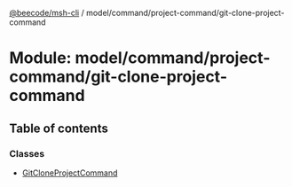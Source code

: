 [@beecode/msh-cli](../README.md) / model/command/project-command/git-clone-project-command

# Module: model/command/project-command/git-clone-project-command

## Table of contents

### Classes

- [GitCloneProjectCommand](../classes/model_command_project_command_git_clone_project_command.GitCloneProjectCommand.md)
